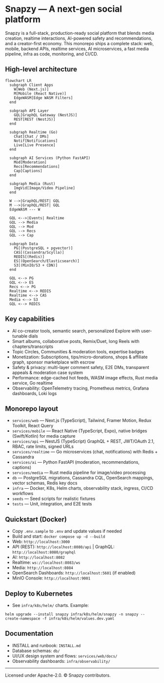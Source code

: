 # Snapzy — A next-gen social platform

Snapzy is a full-stack, production-ready social platform that blends media creation, realtime interactions, AI-powered safety and recommendations, and a creator-first economy. This monorepo ships a complete stack: web, mobile, backend APIs, realtime services, AI microservices, a fast media pipeline, infra as code, monitoring, and CI/CD.

## High-level architecture
```mermaid
flowchart LR
  subgraph Client Apps
    W[Web (Next.js)]
    M[Mobile (React Native)]
    EdgeWASM[Edge WASM Filters]
  end

  subgraph API Layer
    GQL[GraphQL Gateway (NestJS)]
    REST[REST (NestJS)]
  end

  subgraph Realtime (Go)
    Chat[Chat / DMs]
    Notif[Notifications]
    Live[Live Presence]
  end

  subgraph AI Services (Python FastAPI)
    Mod[Moderation]
    Recs[Recommendations]
    Cap[Captions]
  end

  subgraph Media (Rust)
    ImgVid[Image/Video Pipeline]
  end

  W -->|GraphQL/REST| GQL
  M -->|GraphQL/REST| GQL
  EdgeWASM --- W

  GQL <-->|Events| Realtime
  GQL --> Media
  GQL --> Mod
  GQL --> Recs
  GQL --> Cap

  subgraph Data
    PG[(PostgreSQL + pgvector)]
    CAS[(Cassandra/Scylla)]
    REDIS[(Redis)]
    ES[(OpenSearch/Elasticsearch)]
    S3[(MinIO/S3 + CDN)]
  end

  GQL <--> PG
  GQL <--> ES
  Recs <--> PG
  Realtime <--> REDIS
  Realtime <--> CAS
  Media <--> S3
  GQL <--> REDIS
```

## Key capabilities
- AI co-creator tools, semantic search, personalized Explore with user-tunable dials
- Smart albums, collaborative posts, Remix/Duet, long Reels with chapters/transcripts
- Topic Circles, Communities & moderation tools, expertise badges
- Monetization: Subscriptions, tips/micro-donations, shops & affiliate graph, sponsor marketplace with escrow
- Safety & privacy: multi-layer comment safety, E2E DMs, transparent appeals & moderation case system
- Performance: edge-cached hot feeds, WASM image effects, Rust media service, Go realtime
- Observability: OpenTelemetry tracing, Prometheus metrics, Grafana dashboards, Loki logs

## Monorepo layout
- `services/web` — Next.js (TypeScript), Tailwind, Framer Motion, Redux Toolkit, React Query
- `services/mobile` — React Native (TypeScript, Expo), native bridges (Swift/Kotlin) for media capture
- `services/api` — NestJS (TypeScript) GraphQL + REST, JWT/OAuth 2.1, RBAC, rate limits, signed URLs
- `services/realtime` — Go microservices (chat, notifications) with Redis + Cassandra
- `services/ai` — Python FastAPI (moderation, recommendations, captions)
- `services/media` — Rust media pipeline for image/video processing
- `db` — PostgreSQL migrations, Cassandra CQL, OpenSearch mappings, vector schemas, Redis key docs
- `infra` — Docker, K8s, Helm charts, observability stack, ingress, CI/CD workflows
- `seeds` — Seed scripts for realistic fixtures
- `tests` — Unit, integration, and E2E tests

## Quickstart (Docker)
- Copy `.env.sample` to `.env` and update values if needed
- Build and start: `docker compose up -d --build`
- Web: `http://localhost:3000`
- API (REST): `http://localhost:8080/api` | GraphQL: `http://localhost:8080/graphql`
- AI: `http://localhost:8082`
- Realtime: `ws://localhost:8083/ws`
- Media: `http://localhost:8084`
- OpenSearch Dashboards: `http://localhost:5601` (if enabled)
- MinIO Console: `http://localhost:9001`

## Deploy to Kubernetes
- See `infra/k8s/helm/` charts. Example:
```
helm upgrade --install snapzy infra/k8s/helm/snapzy -n snapzy --create-namespace -f infra/k8s/helm/values.dev.yaml
```

## Documentation
- INSTALL and runbook: `INSTALL.md`
- Database schemas: `db/`
- UI/UX design system and flows: `services/web/docs/`
- Observability dashboards: `infra/observability/`

---

Licensed under Apache-2.0. © Snapzy contributors.